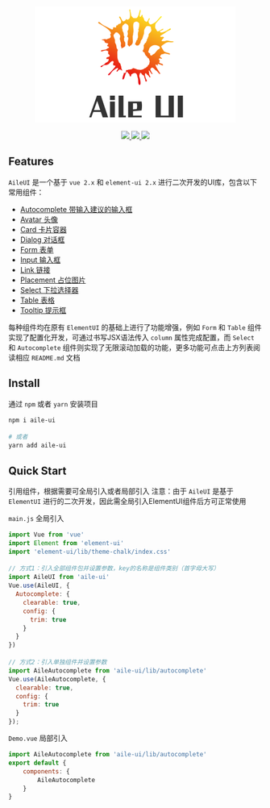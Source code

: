 <p align="center">
  <img src="./docs/assets/aile-ui_logo.png">
</p>

<p align="center">
  <a href="https://www.npmjs.org/package/aile-ui">
    <img src="https://img.shields.io/npm/v/aile-ui.svg">
  </a>
  <a href="https://npmcharts.com/compare/aile-ui?minimal=true">
    <img src="http://img.shields.io/npm/dm/aile-ui.svg">
  </a>
  <a href="LICENSE">
    <img src="https://img.shields.io/badge/License-MIT-yellow.svg">
  </a>
</p>

## Features

`AileUI` 是一个基于 `vue 2.x` 和 `element-ui 2.x` 进行二次开发的UI库，包含以下常用组件：

- [Autocomplete 带输入建议的输入框](./lib/autocomplete/README.md)
- [Avatar 头像](./lib/avatar/README.md)
- [Card 卡片容器](./lib/card/README.md)
- [Dialog 对话框](./lib/dialog/README.md)
- [Form 表单](./lib/form/README.md)
- [Input 输入框](./lib/input/README.md)
- [Link 链接](./lib/link/README.md)
- [Placement 占位图片](./lib/placement/README.md)
- [Select 下拉选择器](./lib/select/README.md)
- [Table 表格](./lib/table/README.md)
- [Tooltip 提示框](./lib/tooltip/README.md)

每种组件均在原有 `ElementUI` 的基础上进行了功能增强，例如 `Form` 和 `Table` 组件实现了配置化开发，可通过书写JSX语法传入 `column` 属性完成配置，而 `Select` 和 `Autocomplete` 组件则实现了无限滚动加载的功能，更多功能可点击上方列表阅读相应 `README.md` 文档

## Install

通过 `npm` 或者 `yarn` 安装项目

```bash
npm i aile-ui

# 或者
yarn add aile-ui
```

## Quick Start

引用组件，根据需要可全局引入或者局部引入
注意：由于 `AileUI` 是基于 `ElementUI` 进行的二次开发，因此需全局引入ElementUI组件后方可正常使用

`main.js` 全局引入

```js
import Vue from 'vue'
import Element from 'element-ui'
import 'element-ui/lib/theme-chalk/index.css'

// 方式1：引入全部组件包并设置参数，key的名称是组件类别（首字母大写）
import AileUI from 'aile-ui'
Vue.use(AileUI, {
  Autocomplete: {
    clearable: true,
    config: {
      trim: true
    }
  }
})

// 方式2：引入单独组件并设置参数
import AileAutocomplete from 'aile-ui/lib/autocomplete'
Vue.use(AileAutocomplete, {
  clearable: true,
  config: {
    trim: true
  }
});
```

`Demo.vue` 局部引入

```js
import AileAutocomplete from 'aile-ui/lib/autocomplete'
export default {
    components: {
        AileAutocomplete
    }
}
```
